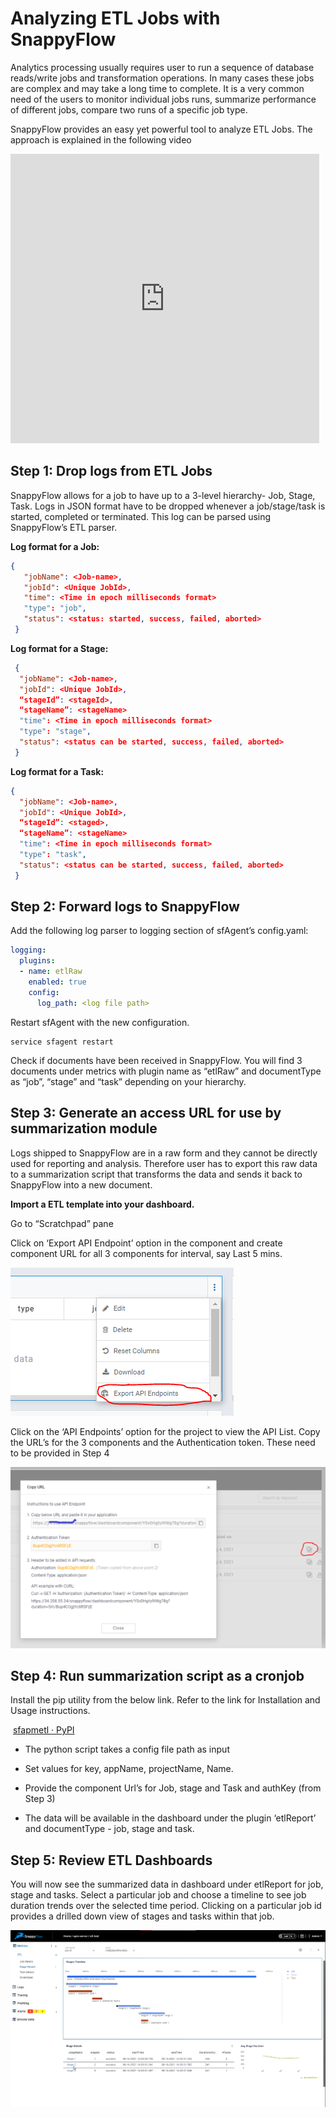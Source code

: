# Analyzing ETL Jobs with SnappyFlow

Analytics processing usually requires user to run a sequence of database reads/write jobs and transformation operations. In many cases these jobs are complex and may take a long time to complete. It is a very common need of the users to monitor individual jobs runs, summarize performance of different jobs, compare two runs of a specific job type. 

SnappyFlow provides an easy yet powerful tool to analyze ETL Jobs. The approach is explained in the following video
<div style="width: 98%">
         <iframe width="100%" height="463" src="https://www.youtube.com/watch?v=lFLXyMfq6jY&ab_channel=SnappyFlow" showinfo="0" frameborder="0" allow="accelerometer; autoplay; clipboard-write; encrypted-media; gyroscope; picture-in-picture" allowfullscreen></iframe>
    </div>


## Step 1: Drop logs from ETL Jobs

SnappyFlow allows for a job to have up to a 3-level hierarchy- Job, Stage, Task. Logs in JSON format have to be dropped whenever a job/stage/task is started, completed or terminated. This log can be parsed using SnappyFlow’s ETL parser. 

**Log format for a Job:**  

```json
{ 
   "jobName": <Job-name>, 
   "jobId": <Unique JobId>, 
   "time": <Time in epoch milliseconds format> 
   "type": "job", 
   "status": <status: started, success, failed, aborted> 
 } 
```

**Log format for a Stage:** 

```json
 { 
  "jobName": <Job-name>, 
  "jobId": <Unique JobId>, 
  “stageId”: <stageId>, 
  “stageName”: <stageName> 
  "time": <Time in epoch milliseconds format> 
  "type": "stage", 
  "status": <status can be started, success, failed, aborted> 
 } 
```

**Log format for a Task:** 

```json
{ 
  "jobName": <Job-name>, 
  "jobId": <Unique JobId>, 
  “stageId”: <staged>, 
  “stageName”: <stageName> 
  "time": <Time in epoch milliseconds format> 
  "type": "task", 
  "status": <status can be started, success, failed, aborted> 
 } 
```

## Step 2: Forward logs to SnappyFlow

Add the following log parser to logging section of sfAgent’s config.yaml:        

```yaml
logging:
  plugins: 
  - name: etlRaw 
    enabled: true 
    config: 
      log_path: <log file path>
```

 Restart sfAgent with the new configuration.

```
service sfagent restart
```

Check if documents have been received in SnappyFlow. You will find 3 documents under metrics with plugin name as “etlRaw” and documentType as “job”, “stage” and “task” depending on your hierarchy. 

## Step 3: Generate an access URL for use by summarization module

Logs shipped to SnappyFlow are in a raw form and they cannot be directly used for reporting and analysis. Therefore user has to export this raw data to a summarization script that transforms the data and sends it back to SnappyFlow into a new document. 

**Import a ETL template into your dashboard.** 

Go to “Scratchpad” pane 

Click on ‘Export API Endpoint’ option in the component and create component  URL for all 3 components for interval, say Last 5 mins. 

![Picture1](images/Picture1.png)

Click on the ‘API Endpoints’ option for the project to view the API List. Copy the URL’s for the 3 components and the Authentication token. These need to be provided in Step 4

![Picture2](images/Picture2.png)

## Step 4: Run summarization script as a cronjob

Install the pip utility from the below link. Refer to the link for Installation and Usage instructions.

​      [sfapmetl · PyPI](https://pypi.org/project/sfapmetl/)

- The python script takes a config file path as input

- Set values for key, appName, projectName, Name.
- Provide the component Url’s for Job, stage and Task and authKey (from Step 3)
- The data will be available in the dashboard under the plugin ‘etlReport’ and documentType - job, stage and task.

## Step 5: Review ETL Dashboards

You will now see the summarized data in dashboard under etlReport for job, stage and tasks. Select a particular job and choose a timeline to see job duration trends over the selected time period. Clicking on a particular job id provides a drilled down view of stages and tasks within that job. 

![Picture3](images/Picture3.png)

